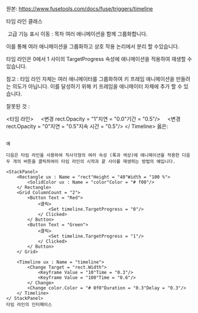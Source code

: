 원본: https://www.fusetools.com/docs/fuse/triggers/timeline

타임 라인 클래스

 고급 기능 표시
이동 :
목차
여러 애니메이션을 함께 그룹화합니다.

이를 통해 여러 애니메이션을 그룹화하고 상호 작용 논리에서 분리 할 수 ​​있습니다.

타임 라인은 0에서 1 사이의 TargetProgress 속성에 애니메이션을 적용하여 재생할 수 있습니다.

참고 : 타임 라인 자체는 여러 애니메이터를 그룹화하여 키 프레임 애니메이션을 만들려는 의도가 아닙니다. 이를 달성하기 위해 키 프레임을 애니메이터 자체에 추가 할 수 있습니다.

잘못된 것 :

<타임 라인>
    <변경 rect.Opacity = "1"지연 = "0.0"기간 = "0.5"/>
    <변경 rect.Opacity = "0"지연 = "0.5"지속 시간 = "0.5"/>
</ Timeline>
옳은:

```

예

다음은 타임 라인을 사용하여 직사각형의 여러 속성 (폭과 색상)에 애니메이션을 적용한 다음 두 개의 버튼을 클릭하여이 타임 라인의 시작과 끝 사이를 재생하는 방법의 예입니다.

<StackPanel>
    <Rectangle ux : Name = "rect"Height = "40"Width = "100 %">
        <SolidColor ux : Name = "color"Color = "# f00"/>
    </ Rectangle>
    <Grid ColumnCount = "2">
        <Button Text = "Red">
            <클릭>
                <Set timeline.TargetProgress = "0"/>
            </ Clicked>
        </ Button>
        <Button Text = "Green">
            <클릭>
                <Set timeline.TargetProgress = "1"/>
            </ Clicked>
        </ Button>
    </ Grid>

    <Timeline ux : Name = "timeline">
        <Change Target = "rect.Width">
            <Keyframe Value = "10"Time = "0.3"/>
            <Keyframe Value = "100"Time = "0.6"/>
        </ Change>
        <Change color.Color = "# 0f0"Duration = "0.3"Delay = "0.3"/>
    </ Timeline>
</ StackPanel>
타임 라인의 인터페이스
